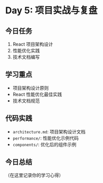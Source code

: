 # Day 5: 项目实战与复盘

## 今日任务
1. React 项目架构设计
2. 性能优化实践
3. 技术文档编写

## 学习重点
- 项目架构设计原则
- React 性能优化最佳实践
- 技术文档规范

## 代码实践
- `architecture.md`: 项目架构设计文档
- `performance/`: 性能优化示例代码
- `components/`: 优化后的组件示例

## 今日总结
（在这里记录你的学习心得）
